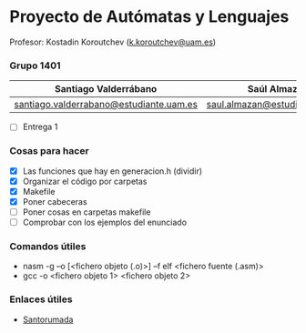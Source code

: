 # Proyecto de Autómatas y Lenguajes

Profesor: Kostadin Koroutchev (k.koroutchev@uam.es)

### Grupo 1401

Santiago Valderrábano | Saúl Almazán | Martín de las Heras
------------------------------ | ------------------------------ |--------------------------
santiago.valderrabano@estudiante.uam.es | saul.almazan@estudiante.uam.es | martin.delasheras@estudiante.uam.es

- [ ] Entrega 1

### Cosas para hacer

- [x] Las funciones que hay en generacion.h (dividir)
- [x] Organizar el código por carpetas
- [x] Makefile
- [x] Poner cabeceras
- [ ] Poner cosas en carpetas makefile
- [ ] Comprobar con los ejemplos del enunciado

### Comandos útiles

- nasm -g –o [<fichero objeto (.o)>] –f elf <fichero fuente (.asm)>
- gcc -o <fichero ejecutable> <fichero objeto 1> <fichero objeto 2>

### Enlaces útiles

- [Santorumada](https://github.com/AlejandroSantorum/PAUTLEN_Assignments)

